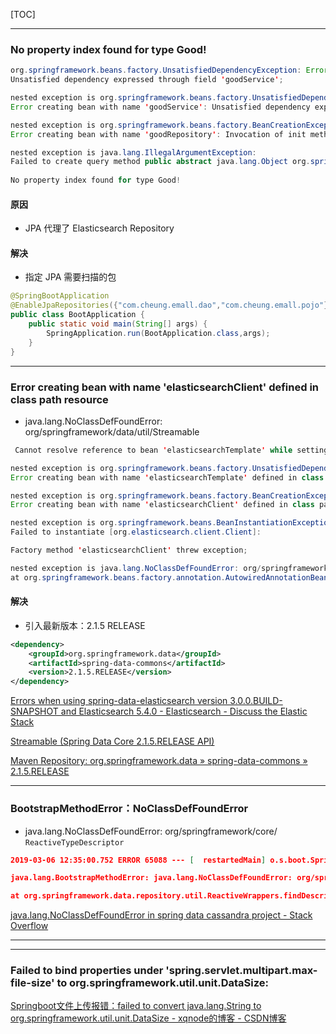 

[TOC]



------

### No property index found for type Good!

```java
org.springframework.beans.factory.UnsatisfiedDependencyException: Error creating bean with name 'commentService': 
Unsatisfied dependency expressed through field 'goodService'; 

nested exception is org.springframework.beans.factory.UnsatisfiedDependencyException: 
Error creating bean with name 'goodService': Unsatisfied dependency expressed through field 'goodRepository'; 

nested exception is org.springframework.beans.factory.BeanCreationException: 
Error creating bean with name 'goodRepository': Invocation of init method failed; 

nested exception is java.lang.IllegalArgumentException: 
Failed to create query method public abstract java.lang.Object org.springframework.data.elasticsearch.repository.ElasticsearchRepository.index(java.lang.Object)! 
    
No property index found for type Good!
```

#### 原因

- JPA 代理了 Elasticsearch Repository

#### 解决

- 指定 JPA 需要扫描的包

```java
@SpringBootApplication
@EnableJpaRepositories({"com.cheung.emall.dao","com.cheung.emall.pojo"})
public class BootApplication {
    public static void main(String[] args) {
        SpringApplication.run(BootApplication.class,args);
    }
}
```

[^Reference ]:[spring boot elasticsearch集成过程错误记录 - 花树堆雪的个人空间 - 开源中国](https://my.oschina.net/u/1428688/blog/2988104)

------

### Error creating bean with name 'elasticsearchClient' defined in class path resource

- java.lang.NoClassDefFoundError: org/springframework/data/util/Streamable

```java
 Cannot resolve reference to bean 'elasticsearchTemplate' while setting bean property 'elasticsearchOperations'; 

nested exception is org.springframework.beans.factory.UnsatisfiedDependencyException: 
Error creating bean with name 'elasticsearchTemplate' defined in class path resource [org/springframework/boot/autoconfigure/data/elasticsearch/ElasticsearchDataAutoConfiguration.class]: Unsatisfied dependency expressed through method 'elasticsearchTemplate' parameter 0; 

nested exception is org.springframework.beans.factory.BeanCreationException: 
Error creating bean with name 'elasticsearchClient' defined in class path resource [org/springframework/boot/autoconfigure/data/elasticsearch/ElasticsearchAutoConfiguration.class]: Bean instantiation via factory method failed; 

nested exception is org.springframework.beans.BeanInstantiationException: 
Failed to instantiate [org.elasticsearch.client.Client]: 

Factory method 'elasticsearchClient' threw exception; 

nested exception is java.lang.NoClassDefFoundError: org/springframework/data/util/Streamable
at org.springframework.beans.factory.annotation.AutowiredAnnotationBeanPostProcessor$AutowiredFieldElement.inject(AutowiredAnnotationBeanPostProcessor.java:588) ~[spring-beans-4.3.13.RELEASE.jar:4.3.13.RELEASE]
```

#### 解决

- 引入最新版本：2.1.5 RELEASE

```xml
<dependency>
    <groupId>org.springframework.data</groupId>
    <artifactId>spring-data-commons</artifactId>
    <version>2.1.5.RELEASE</version>
</dependency>
```

[Errors when using spring-data-elasticsearch version 3.0.0.BUILD-SNAPSHOT and Elasticsearch 5.4.0 - Elasticsearch - Discuss the Elastic Stack](https://discuss.elastic.co/t/errors-when-using-spring-data-elasticsearch-version-3-0-0-build-snapshot-and-elasticsearch-5-4-0/90525/6)

[Streamable (Spring Data Core 2.1.5.RELEASE API)](https://docs.spring.io/spring-data/commons/docs/current/api/org/springframework/data/util/Streamable.html)

[Maven Repository: org.springframework.data » spring-data-commons » 2.1.5.RELEASE](https://mvnrepository.com/artifact/org.springframework.data/spring-data-commons/2.1.5.RELEASE)

------



### BootstrapMethodError：NoClassDefFoundError

- java.lang.NoClassDefFoundError: org/springframework/core/ `ReactiveTypeDescriptor`

```json
2019-03-06 12:35:00.752 ERROR 65088 --- [  restartedMain] o.s.boot.SpringApplication               : Application startup failed

java.lang.BootstrapMethodError: java.lang.NoClassDefFoundError: org/springframework/core/ReactiveTypeDescriptor

at org.springframework.data.repository.util.ReactiveWrappers.findDescriptor(ReactiveWrappers.java:281) ~[spring-data-commons-2.1.5.RELEASE.jar:2.1.5.RELEASE]
```

[^Spring 5.0 API]:[ReactiveTypeDescriptor (Spring Framework 5.1.5.RELEASE API)](https://docs.spring.io/spring/docs/current/javadoc-api/org/springframework/core/ReactiveTypeDescriptor.html)
[^spring 和 Springboot 联系]:[A Comparison Between Spring and Spring Boot | Baeldung](https://www.baeldung.com/spring-vs-spring-boot)

[java.lang.NoClassDefFoundError in spring data cassandra project - Stack Overflow](https://stackoverflow.com/questions/48770959/java-lang-noclassdeffounderror-in-spring-data-cassandra-project)

------



[^使用 springboot 2.0 后，需要将 Redis 配置更改]:[java - What is the difference between RedisCacheWriter and RedisTemplate - Stack Overflow](https://stackoverflow.com/questions/53335003/what-is-the-difference-between-rediscachewriter-and-redistemplate)

------

### Failed to bind properties under 'spring.servlet.multipart.max-file-size' to org.springframework.util.unit.DataSize:

[Springboot文件上传报错：failed to convert java.lang.String to org.springframework.util.unit.DataSize - xqnode的博客 - CSDN博客](https://blog.csdn.net/xqnode/article/details/86558874)